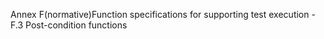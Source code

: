 Annex F(normative)Function specifications for supporting test execution - F.3 Post-condition functions